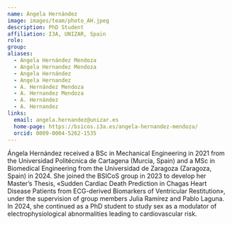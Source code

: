 ```yaml
---
name: Ángela Hernández
image: images/team/photo_AH.jpeg
description: PhD Student
affiliation: I3A, UNIZAR, Spain
role:
group:
aliases:
  - Angela Hernández Mendoza
  - Angela Hernandez Mendoza
  - Angela Hernández
  - Angela Hernandez
  - A. Hernández Mendoza
  - A. Hernandez Mendoza
  - A. Hernández
  - A. Hernandez
links:
  email: angela.hernandez@unizar.es
  home-page: https://bsicos.i3a.es/angela-hernandez-mendoza/
  orcid: 0009-0004-5262-1535
---
```


Ángela Hernández received a BSc in Mechanical Engineering in 2021 from the Universidad Politécnica de Cartagena (Murcia, Spain) and a MSc in Biomedical Engineering from the Universidad de Zaragoza (Zaragoza, Spain) in 2024. She joined the BSICoS group in 2023 to develop her Master’s Thesis, «Sudden Cardiac Death Prediction in Chagas Heart Disease Patients from ECG-derived Biomarkers of Ventricular Restitution», under the supervision of group members Julia Ramírez and Pablo Laguna. In 2024, she continued as a PhD student to study sex as a modulator of electrophysiological abnormalities leading to cardiovascular risk.
